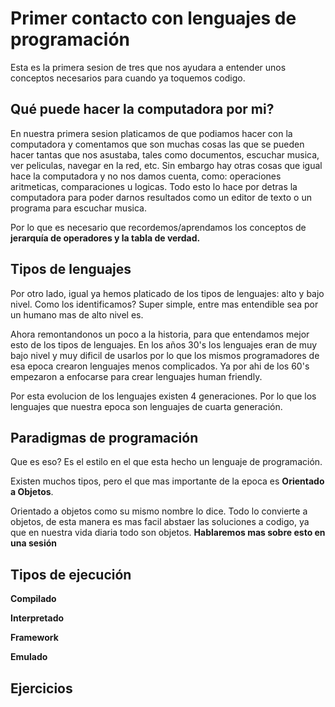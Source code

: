 Primer contacto con lenguajes de programación
==

Esta es la primera sesion de tres que nos ayudara a entender unos conceptos necesarios para cuando ya toquemos codigo.

Qué puede hacer la computadora por mi?
--
En nuestra primera sesion platicamos de que podiamos hacer con la computadora y comentamos que son muchas cosas las que se pueden hacer tantas que nos asustaba, tales como documentos, escuchar musica, ver peliculas, navegar en la red, etc. Sin embargo hay otras cosas que igual hace la computadora y no nos damos cuenta, como: operaciones aritmeticas, comparaciones u logicas. Todo esto lo hace por detras la computadora para poder darnos resultados como un editor de texto o un programa para escuchar musica.

Por lo que es necesario que recordemos/aprendamos los conceptos de **jerarquía de operadores y la tabla de verdad.**

Tipos de lenguajes
--
Por otro lado, igual ya hemos platicado de los tipos de lenguajes: alto y bajo nivel. Como los identificamos? Super simple, entre mas entendible sea por un humano mas de alto nivel es.

Ahora remontandonos un poco a la historia, para que entendamos mejor esto de los tipos de lenguajes. En los años 30's los lenguajes eran de muy bajo nivel y muy dificil de usarlos por lo que los mismos programadores de esa epoca crearon lenguajes menos complicados. Ya por ahi de los 60's empezaron a enfocarse para crear lenguajes human friendly. 

Por esta evolucion de los lenguajes existen 4 generaciones. Por lo que los lenguajes que nuestra epoca son lenguajes de cuarta generación.

Paradigmas de programación
--
Que es eso? Es el estilo en el que esta hecho un lenguaje de programación.

Existen muchos tipos, pero el que mas importante de la epoca es **Orientado a Objetos**.

Orientado a objetos como su mismo nombre lo dice. Todo lo   convierte a objetos, de esta manera es mas facil abstaer las soluciones a codigo, ya que en nuestra vida diaria todo son objetos. **Hablaremos mas sobre esto en una sesión**

Tipos de ejecución
--
**Compilado**

**Interpretado**

**Framework**

**Emulado**

Ejercicios
--

